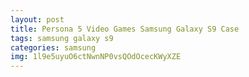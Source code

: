 ```yaml
---
layout: post
title: Persona 5 Video Games Samsung Galaxy S9 Case
tags: samsung galaxy s9
categories: samsung
img: 1l9e5uyuO6ctNwnNP0vsQOdOcecKWyXZE
---
```


